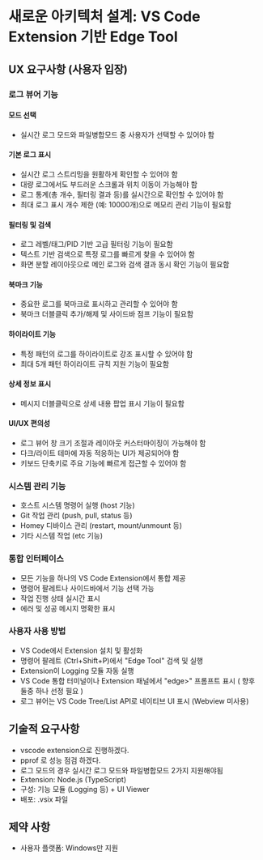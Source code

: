 # 새로운 아키텍처 설계: VS Code Extension 기반 Edge Tool

## UX 요구사항 (사용자 입장)


### 로그 뷰어 기능
#### 모드 선택
- 실시간 로그 모드와 파일병합모드 중 사용자가 선택할 수 있어야 함
#### 기본 로그 표시
- 실시간 로그 스트리밍을 원활하게 확인할 수 있어야 함
- 대량 로그에서도 부드러운 스크롤과 위치 이동이 가능해야 함
- 로그 통계(총 개수, 필터링 결과 등)를 실시간으로 확인할 수 있어야 함
- 최대 로그 표시 개수 제한 (예: 10000개)으로 메모리 관리 기능이 필요함

#### 필터링 및 검색
- 로그 레벨/태그/PID 기반 고급 필터링 기능이 필요함
- 텍스트 기반 검색으로 특정 로그를 빠르게 찾을 수 있어야 함
- 화면 분할 레이아웃으로 메인 로그와 검색 결과 동시 확인 기능이 필요함

#### 북마크 기능
- 중요한 로그를 북마크로 표시하고 관리할 수 있어야 함
- 북마크 더블클릭 추가/해제 및 사이드바 점프 기능이 필요함

#### 하이라이트 기능
- 특정 패턴의 로그를 하이라이트로 강조 표시할 수 있어야 함
- 최대 5개 패턴 하이라이트 규칙 지원 기능이 필요함

#### 상세 정보 표시
- 메시지 더블클릭으로 상세 내용 팝업 표시 기능이 필요함

#### UI/UX 편의성
- 로그 뷰어 창 크기 조절과 레이아웃 커스터마이징이 가능해야 함
- 다크/라이트 테마에 자동 적응하는 UI가 제공되어야 함
- 키보드 단축키로 주요 기능에 빠르게 접근할 수 있어야 함

### 시스템 관리 기능
- 호스트 시스템 명령어 실행 (host 기능)
- Git 작업 관리 (push, pull, status 등)
- Homey 디바이스 관리 (restart, mount/unmount 등)
- 기타 시스템 작업 (etc 기능)

### 통합 인터페이스
- 모든 기능을 하나의 VS Code Extension에서 통합 제공
- 명령어 팔레트나 사이드바에서 기능 선택 가능
- 작업 진행 상태 실시간 표시
- 에러 및 성공 메시지 명확한 표시

### 사용자 사용 방법
- VS Code에서 Extension 설치 및 활성화
- 명령어 팔레트 (Ctrl+Shift+P)에서 "Edge Tool" 검색 및 실행
- Extension이 Logging 모듈 자동 실행
- VS Code 통합 터미널이나 Extension 패널에서 "edge>" 프롬프트 표시 ( 향후 둘중 하나 선정 필요 )
- 로그 뷰어는 VS Code Tree/List API로 네이티브 UI 표시 (Webview 미사용)

## 기술적 요구사항
- vscode extension으로 진행하겠다.
- pprof 로 성능 점검 하겠다.
- 로그 모드의 경우 실시간 로그 모드와 파일병합모드 2가지 지원해야됨
- Extension: Node.js (TypeScript)
- 구성: 기능 모듈 (Logging 등) + UI Viewer
- 배포: .vsix 파일

## 제약 사항
- 사용자 플랫폼: Windows만 지원

